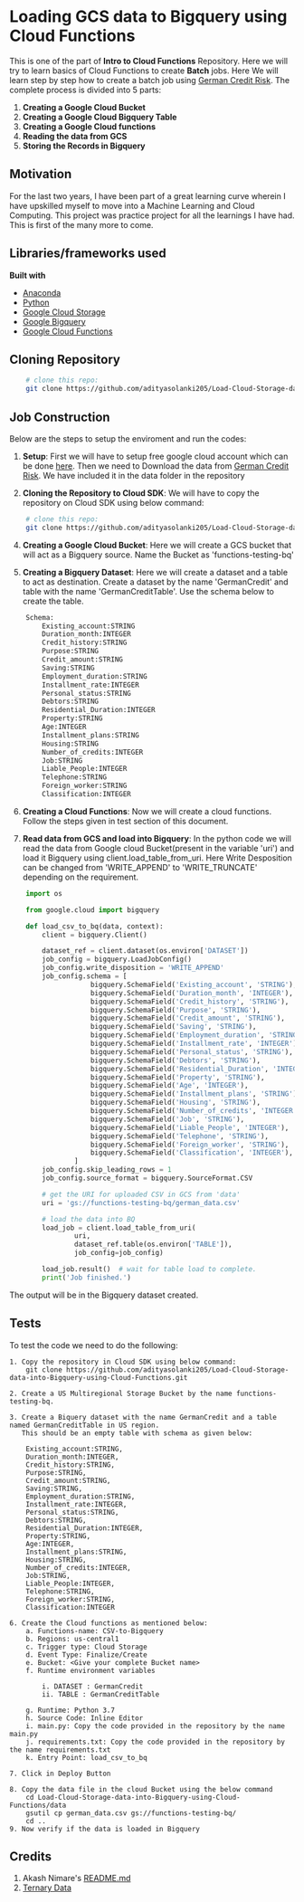 # Loading GCS data to Bigquery using Cloud Functions
This is one of the part of **Intro to Cloud Functions** Repository. Here we will try to learn basics of Cloud Functions to create **Batch** jobs. Here We will learn step by step how to create a batch job using [German Credit Risk](https://www.kaggle.com/uciml/german-credit). The complete process is divided into 5 parts:

1. **Creating a Google Cloud Bucket**
2. **Creating a Google Cloud Bigquery Table**
3. **Creating a Google Cloud functions**
4. **Reading the data from GCS**
5. **Storing the Records in Bigquery**


## Motivation
For the last two years, I have been part of a great learning curve wherein I have upskilled myself to move into a Machine Learning and Cloud Computing. This project was practice project for all the learnings I have had. This is first of the many more to come. 
 

## Libraries/frameworks used

<b>Built with</b>
- [Anaconda](https://www.anaconda.com/)
- [Python](https://www.python.org/)
- [Google Cloud Storage](https://cloud.google.com/storage)
- [Google Bigquery](https://cloud.google.com/bigquery)
- [Google Cloud Functions](https://cloud.google.com/functions)

## Cloning Repository

```bash
    # clone this repo:
    git clone https://github.com/adityasolanki205/Load-Cloud-Storage-data-into-Bigquery-using-Cloud-Functions.git
```

## Job Construction

Below are the steps to setup the enviroment and run the codes:

1. **Setup**: First we will have to setup free google cloud account which can be done [here](https://cloud.google.com/free). Then we need to Download the data from [German Credit Risk](https://www.kaggle.com/uciml/german-credit). We have included it in the data folder in the repository 

2. **Cloning the Repository to Cloud SDK**: We will have to copy the repository on Cloud SDK using below command:

```bash
    # clone this repo:
    git clone https://github.com/adityasolanki205/Load-Cloud-Storage-data-into-Bigquery-using-Cloud-Functions.git
```

4. **Creating a Google Cloud Bucket**: Here we will create a GCS bucket that will act as a Bigquery source. Name the Bucket as 'functions-testing-bq'


5. **Creating a Bigquery Dataset**: Here we will create a dataset and a table to act as destination. Create a dataset by the name 
'GermanCredit' and table with the name 'GermanCreditTable'. Use the schema below to create the table.

```python
    Schema:
        Existing_account:STRING
        Duration_month:INTEGER
        Credit_history:STRING
        Purpose:STRING
        Credit_amount:STRING
        Saving:STRING
        Employment_duration:STRING
        Installment_rate:INTEGER
        Personal_status:STRING
        Debtors:STRING
        Residential_Duration:INTEGER
        Property:STRING
        Age:INTEGER
        Installment_plans:STRING
        Housing:STRING
        Number_of_credits:INTEGER
        Job:STRING
        Liable_People:INTEGER
        Telephone:STRING
        Foreign_worker:STRING
        Classification:INTEGER
``` 

6. **Creating a Cloud Functions**: Now we will create a cloud functions. Follow the steps given in test section of this document.

7. **Read data from GCS and load into Bigquery**: In the python code we will read the data from Google cloud Bucket(present in the variable 'uri') and load  it Bigquery using client.load_table_from_uri. Here Write Desposition can be changed from 'WRITE_APPEND' to 'WRITE_TRUNCATE' depending on the requirement.  

```python
    import os

    from google.cloud import bigquery

    def load_csv_to_bq(data, context):
        client = bigquery.Client()

        dataset_ref = client.dataset(os.environ['DATASET'])
        job_config = bigquery.LoadJobConfig()
        job_config.write_disposition = 'WRITE_APPEND'
        job_config.schema = [
                    bigquery.SchemaField('Existing_account', 'STRING'),
                    bigquery.SchemaField('Duration_month', 'INTEGER'),
                    bigquery.SchemaField('Credit_history', 'STRING'),
                    bigquery.SchemaField('Purpose', 'STRING'),
                    bigquery.SchemaField('Credit_amount', 'STRING'),
                    bigquery.SchemaField('Saving', 'STRING'),
                    bigquery.SchemaField('Employment_duration', 'STRING'),
                    bigquery.SchemaField('Installment_rate', 'INTEGER'),
                    bigquery.SchemaField('Personal_status', 'STRING'),
                    bigquery.SchemaField('Debtors', 'STRING'),
                    bigquery.SchemaField('Residential_Duration', 'INTEGER'),
                    bigquery.SchemaField('Property', 'STRING'),
                    bigquery.SchemaField('Age', 'INTEGER'),
                    bigquery.SchemaField('Installment_plans', 'STRING'),
                    bigquery.SchemaField('Housing', 'STRING'),
                    bigquery.SchemaField('Number_of_credits', 'INTEGER'),
                    bigquery.SchemaField('Job', 'STRING'),
                    bigquery.SchemaField('Liable_People', 'INTEGER'),
                    bigquery.SchemaField('Telephone', 'STRING'),
                    bigquery.SchemaField('Foreign_worker', 'STRING'),
                    bigquery.SchemaField('Classification', 'INTEGER'),
                ]
        job_config.skip_leading_rows = 1
        job_config.source_format = bigquery.SourceFormat.CSV

        # get the URI for uploaded CSV in GCS from 'data'
        uri = 'gs://functions-testing-bq/german_data.csv'

        # load the data into BQ
        load_job = client.load_table_from_uri(
                uri,
                dataset_ref.table(os.environ['TABLE']),
                job_config=job_config)

        load_job.result()  # wait for table load to complete.
        print('Job finished.')

```

The output will be in the Bigquery dataset created. 


## Tests
To test the code we need to do the following:

    1. Copy the repository in Cloud SDK using below command:
        git clone https://github.com/adityasolanki205/Load-Cloud-Storage-data-into-Bigquery-using-Cloud-Functions.git
    
    2. Create a US Multiregional Storage Bucket by the name functions-testing-bq.
        
    3. Create a Biquery dataset with the name GermanCredit and a table named GermanCreditTable in US region. 
       This should be an empty table with schema as given below:
       
        Existing_account:STRING,
        Duration_month:INTEGER,
        Credit_history:STRING,
        Purpose:STRING,
        Credit_amount:STRING,
        Saving:STRING,
        Employment_duration:STRING,
        Installment_rate:INTEGER,
        Personal_status:STRING,
        Debtors:STRING,
        Residential_Duration:INTEGER,
        Property:STRING,
        Age:INTEGER,
        Installment_plans:STRING,
        Housing:STRING,
        Number_of_credits:INTEGER,
        Job:STRING,
        Liable_People:INTEGER,
        Telephone:STRING,
        Foreign_worker:STRING,
        Classification:INTEGER
    
    6. Create the Cloud functions as mentioned below: 
        a. Functions-name: CSV-to-Bigquery
        b. Regions: us-central1
        c. Trigger type: Cloud Storage
        d. Event Type: Finalize/Create
        e. Bucket: <Give your complete Bucket name>
        f. Runtime environment variables

            i. DATASET : GermanCredit
            ii. TABLE : GermanCreditTable

        g. Runtime: Python 3.7
        h. Source Code: Inline Editor
        i. main.py: Copy the code provided in the repository by the name main.py
        j. requirements.txt: Copy the code provided in the repository by the name requirements.txt
        k. Entry Point: load_csv_to_bq
     
    7. Click in Deploy Button
        
    8. Copy the data file in the cloud Bucket using the below command
        cd Load-Cloud-Storage-data-into-Bigquery-using-Cloud-Functions/data
        gsutil cp german_data.csv gs://functions-testing-bq/
        cd ..
    9. Now verify if the data is loaded in Bigquery


## Credits
1. Akash Nimare's [README.md](https://gist.github.com/akashnimare/7b065c12d9750578de8e705fb4771d2f#file-readme-md)
2. [Ternary Data](https://www.ternarydata.com/news/use-python-and-google-cloud-to-schedule-a-file-download-and-load-into-bigquery-3p3aw)
